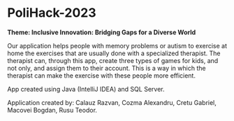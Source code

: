 # PoliHack-2023

**Theme: Inclusive Innovation: Bridging Gaps for a Diverse World**

Our application helps people with memory problems or autism to exercise at home the exercises that are usually done with a specialized therapist.
The therapist can, through this app, create three types of games for kids, and not only, and assign them to their account.
This is a way in which the therapist can make the exercise with these people more efficient.

App created using Java (IntelliJ IDEA) and SQL Server.

Application created by:
Calauz Razvan, 
Cozma Alexandru, 
Cretu Gabriel, 
Macovei Bogdan, 
Rusu Teodor.
